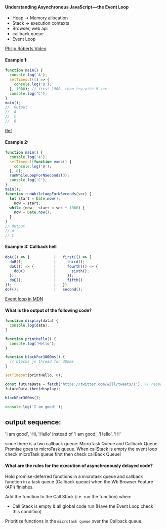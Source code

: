 #### Understanding Asynchronous JavaScript — the Event Loop

- Heap -> Memory allocation
- Stack -> execution contexts
- Browser, web api
- callback queue
- Event Loop

[Philip Roberts Video](https://www.youtube.com/watch?v=8aGhZQkoFbQ)

#### Example 1:

```js
function main() {
  console.log('A');
  setTimeout(() => {
    console.log('B');
  }, 1000); // first 1000, then try with 0 sec
  console.log('C');
}
main();
//	Output
//	A
//	C
//  B
```

[Ref](https://medium.com/front-end-hacking/javascript-event-loop-explained-4cd26af121d4)

#### Example 2:

```js
function main() {
  console.log('A');
  setTimeout(function exec() {
    console.log('B');
  }, 0);
  runWhileLoopForNSeconds(3);
  console.log('C');
}
main();
function runWhileLoopForNSeconds(sec) {
  let start = Date.now(),
    now = start;
  while (now - start < sec * 1000) {
    now = Date.now();
  }
}
// Output
// A
// C
```

#### Example 3: Callback hell

```js
doA(() => {           |   first(() => {
  doB();              |     third();
  doC(() => {         |     fourth(() => {
    doD()             |       sixth();
  });                 |     });
  doE();              |     fifth()
});                   |   })
doF();                |   second();
```

[Event loop in MDN](https://developer.mozilla.org/en-US/docs/Web/JavaScript/EventLoop)

#### What is the output of the following code?

```js
function display(data) {
  console.log(data);
}

function printHello() {
  console.log('Hello');
}

function blockFor3000ms() {
  // blocks js thread for 300ms
}

setTimeout(printHello, 0);

const futureData = fetch('https://twitter.com/will/tweets/1'); // response is 'Hi'
futureData.then(display);

blockFor300ms();

console.log('I am good!');
```

## output sequence:

'I am good', 'Hi, 'Hello' instead of 'I am good', 'Hello', 'Hi'

since there is a two callback queue: MicroTask Queue and Callback Queue. Promise goes to microTask queue. When callStack is empty the event loop check microTask queue first then check callBack Queue!

#### What are the rules for the execution of asynchronously delayed code?

Hold promise-deferred functions in a microtask queue and callback function in a task queue (Callback queue) when the Wb Browser Feature (API) finishes.

Add the function to the Call Stack (i.e. run the function) when:

- Call Stack is empty & all global code run (Have the Event Loop check this condition)

Prioritize functions in the `microtask queue` over the Callback queue.
